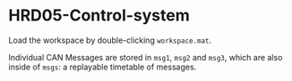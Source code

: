 # HRD05-Control-system
Load the workspace by double-clicking `workspace.mat`. 

Individual CAN Messages are stored in `msg1`, `msg2` and `msg3`, which are also inside of `msgs`: a replayable timetable of messages.

